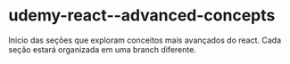 # udemy-react--advanced-concepts
Inicio das seções que exploram conceitos mais avançados do react. Cada seção estará organizada em uma branch diferente.
